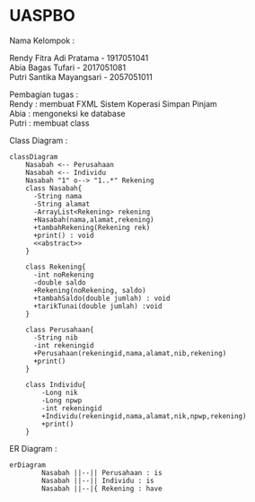 # UASPBO
Nama Kelompok :

Rendy Fitra Adi Pratama - 1917051041 <br>
Abia Bagas Tufari - 2017051081 <br>
Putri Santika Mayangsari - 2057051011 <br>

Pembagian tugas : <br>
Rendy : membuat FXML Sistem Koperasi Simpan Pinjam <br>
Abia : mengoneksi ke database <br>
Putri : membuat class <br>

Class Diagram :

```mermaid 
classDiagram
    Nasabah <-- Perusahaan
    Nasabah <-- Individu
    Nasabah "1" o--> "1..*" Rekening
    class Nasabah{
      -String nama
      -String alamat
      -ArrayList<Rekening> rekening
      +Nasabah(nama,alamat,rekening)
      +tambahRekening(Rekening rek)
      +print() : void
      <<abstract>>
    }
 
    class Rekening{
      -int noRekening
      -double saldo
      +Rekening(noRekening, saldo)
      +tambahSaldo(double jumlah) : void
      +tarikTunai(double jumlah) :void
    }

    class Perusahaan{
      -String nib
      -int rekeningid
      +Perusahaan(rekeningid,nama,alamat,nib,rekening)
      +print()
    }

    class Individu{
        -Long nik
        -Long npwp
        -int rekeningid
        +Individu(rekeningid,nama,alamat,nik,npwp,rekening)
        +print()
    }
 ```
  
  ER Diagram :
    
  ```mermaid  
  erDiagram
          Nasabah ||--|| Perusahaan : is
          Nasabah ||--|| Individu : is
          Nasabah ||--|{ Rekening : have
```
